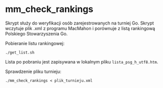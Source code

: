 # mm_check_rankings

Skrypt służy do weryfikacji osób zarejestrowanych na turniej Go. Skrypt wczytuje plik .xml z programu MacMahon i porównuje z listą rankingową Polskiego Stowarzyszenia Go.

Pobieranie listu rankingowej:

    ./get_list.sh

Lista po pobraniu jest zapisywana w lokalnym pliku `lista_psg_h_utf8.htm`.

Sprawdzenie pliku turnieju:

    ./mm_check_rankings < plik_turnieju.xml

